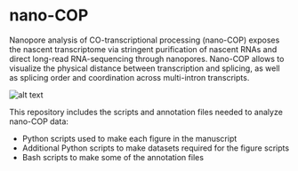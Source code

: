 # nano-COP

Nanopore analysis of CO-transcriptional processing (nano-COP) exposes the nascent transcriptome via stringent purification of nascent RNAs and direct long-read RNA-sequencing through nanopores. Nano-COP allows to visualize the physical distance between transcription and splicing, as well as splicing order and coordination across multi-intron transcripts.

![alt text](https://raw.githubusercontent.com/churchmanlab/nano-COP/blob/master/nanoCOP.png)

This repository includes the scripts and annotation files needed to analyze nano-COP data:
- Python scripts used to make each figure in the manuscript
- Additional Python scripts to make datasets required for the figure scripts
- Bash scripts to make some of the annotation files
